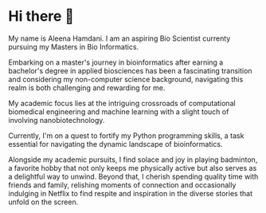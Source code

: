 # **Hi there 👋**
My name is Aleena Hamdani. I am an aspiring Bio Scientist currenty pursuing my Masters in Bio Informatics.

Embarking on a master's journey in bioinformatics after earning a bachelor's degree in applied biosciences has been a fascinating transition and considering my non-computer science background, navigating this realm is both challenging and rewarding for me.

My academic focus lies at the intriguing crossroads of computational biomedical engineering and machine learning with a slight touch of involving nanobiotechnology.

Currently, I'm on a quest to fortify my Python programming skills, a task essential for navigating the dynamic landscape of bioinformatics.

Alongside my academic pursuits, I find solace and joy in playing badminton, a favorite hobby that not only keeps me physically active but also serves as a delightful way to unwind. Beyond that, I cherish spending quality time with friends and family, relishing moments of connection and occasionally indulging in Netflix to find respite and inspiration in the diverse stories that unfold on the screen.
